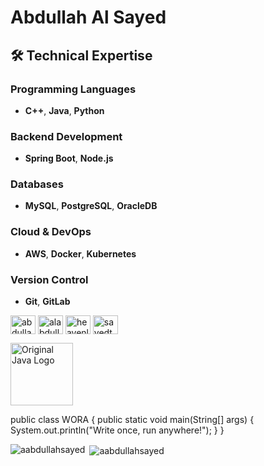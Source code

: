 # Abdullah Al Sayed


## 🛠️ Technical Expertise

### Programming Languages
- **C++**, **Java**, **Python**

### Backend Development
- **Spring Boot**, **Node.js**
  
### Databases
- **MySQL**, **PostgreSQL**, **OracleDB**

### Cloud & DevOps
- **AWS**, **Docker**, **Kubernetes**

### Version Control
- **Git**, **GitLab**

  


<!--## 📂 Featured Projects

1. **[Project Name 1](#)**  
   - Short description.

2. **[Project Name 2](#)**  
   - Short description.

3. **[Project Name 3](#)**  
   - Short description.

---

## 📈 GitHub Stats

![GitHub Stats](https://github-readme-stats.vercel.app/api?username=yourusername&show_icons=true&theme=modern)

![Top Languages](https://github-readme-stats.vercel.app/api/top-langs/?username=yourusername&layout=compact&theme=modern)

---

## 🌟 Let's Connect!

- **Email:** [your.email@example.com](#)
- **LinkedIn:** [Your LinkedIn Profile](#)
- **Portfolio:** [Your Portfolio Website](#)

---

Thanks for visiting! 🚀
!-->






<p align="left">

<a href="https://linkedin.com/in/abdullahsayedchy" target="blank"><img align="center" src="https://raw.githubusercontent.com/rahuldkjain/github-profile-readme-generator/master/src/images/icons/Social/linked-in-alt.svg" alt="abdullahsayedchy" height="30" width="40" /></a>
<a href="https://kaggle.com/alabdullahsayed" target="blank"><img align="center" src="https://raw.githubusercontent.com/rahuldkjain/github-profile-readme-generator/master/src/images/icons/Social/kaggle.svg" alt="alabdullahsayed" height="30" width="40" /></a>
<a href="https://codeforces.com/profile/heavenlyobject" target="blank"><img align="center" src="https://raw.githubusercontent.com/rahuldkjain/github-profile-readme-generator/master/src/images/icons/Social/codeforces.svg" alt="heavenlyobject" height="30" width="40" /></a>
<a href="https://www.leetcode.com/sayedtheidiot" target="blank"><img align="center" src="https://raw.githubusercontent.com/rahuldkjain/github-profile-readme-generator/master/src/images/icons/Social/leet-code.svg" alt="sayedtheidiot" height="30" width="40" /></a>
</p>



<img src="https://upload.wikimedia.org/wikipedia/en/3/30/Java_programming_language_logo.svg" width="100" alt="Original Java Logo" />

public class WORA {
    public static void main(String[] args) {
        System.out.println("Write once, run anywhere!"); 
    }
}

<p><img align="left" src="https://github-readme-stats.vercel.app/api/top-langs?username=aabdullahsayed&theme=gotham&show_icons=true&locale=en&layout=compact" alt="aabdullahsayed" /></p>

<p>&nbsp;<img align="center" src="https://github-readme-stats.vercel.app/api?username=aabdullahsayed&theme=gotham&show_icons=true&locale=en" alt="aabdullahsayed" /></p>


<!--
**aabdullahsayed/aabdullahsayed** is a ✨ _special_ ✨ repository because its `README.md` (this file) appears on your GitHub profile.

Here are some ideas to get you started:🔭 I’m currently working on ...
- 🌱 I’m currently learning ...
- 👯 I’m looking to collaborate on ...
- 🤔 I’m looking for help with ...
- 💬 Ask me about ...
- 📫 How to reach me: ...
- 😄 Pronouns: ...
- ⚡ Fun fact: ...
-->
